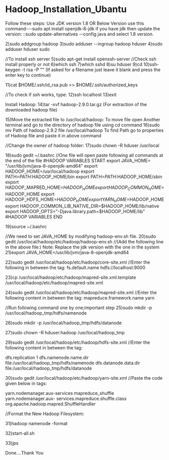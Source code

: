 # Hadoop_Installation_Ubantu

Follow these steps:
Use JDK version 1.8 OR Below Version 
use this command---sudo apt install openjdk-8-jdk
if you have jdk then update the version:
::sudo update-alternatives --config java
and select 1.8 version.

2)sudo addgroup hadoop
3)sudo adduser --ingroup hadoop hduser
4)sudo adduser hduser sudo

//To install ssh server
5)sudo apt-get install openssh-server
//Check ssh install properly or not
6)which ssh 
7)which sshd
8)su hduser
9)cd
10)ssh-keygen -t rsa -P "" (If asked for a filename just leave it blank and press the enter key to continue)

11)cat $HOME/.ssh/id_rsa.pub >> $HOME/.ssh/authorized_keys 	

//To check if ssh works, type: 
12)ssh localhost
13)exit

Install Hadoop:
14)tar -xvf hadoop-2.9.0.tar.gz (For extraction of the downloaded hadoop file)

15)Move the extracted file to /usr/local/hadoop:
To move file open Another terminal and go to the directory of hadoop file using cd command
16)sudo mv Path of hadoop-2.9.2 file /usr/local/hadoop
To find Path go to properties of Hadoop file and paste it in above command

//Change the owner of hadoop folder: 
17)sudo chown -R hduser /usr/local

18)sudo gedit ~/.bashrc
//One file will open paste following all commands at the end of the file
#HADOOP VARIABLES START
export JAVA_HOME= "/usr/lib/jvm/java-8-openjdk-amd64"
export HADOOP_HOME=/usr/local/hadoop
export PATH=$PATH:$HADOOP_HOME/bin
export PATH=$PATH:$HADOOP_HOME/sbin
export HADOOP_MAPRED_HOME=$HADOOP_HOME
export HADOOP_COMMON_HOME=$HADOOP_HOME
export HADOOP_HDFS_HOME=$HADOOP_HOME
export YARN_HOME=$HADOOP_HOME
export HADOOP_COMMON_LIB_NATIVE_DIR=$HADOOP_HOME/lib/native
export HADOOP_OPTS="-Djava.library.path=$HADOOP_HOME/lib"
#HADOOP VARIABLES END

19)source ~/.bashrc

//We need to set JAVA_HOME by modifying hadoop-env.sh file.
20)sudo gedit /usr/local/hadoop/etc/hadoop/hadoop-env.sh 
//(Add the following line in the above file:) Note: Replace the jdk version with the one in the system
21)export JAVA_HOME=/usr/lib/jvm/java-8-openjdk-amd64

22)sudo gedit /usr/local/hadoop/etc/hadoop/core-site.xml
//Enter the following in between the <configuration></configuration> tag:
<property>
<name>fs.default.name</name>
<value>hdfs://localhost:9000</value>
</property>

23)cp /usr/local/hadoop/etc/hadoop/mapred-site.xml.template /usr/local/hadoop/etc/hadoop/mapred-site.xml

24)sudo gedit /usr/local/hadoop/etc/hadoop/mapred-site.xml
//Enter the following content in between the <configuration></configuration> tag:
<property>
<name>mapreduce.framework.name</name>
<value>yarn</value>
</property>

//Run following command one by one;important step
25)sudo mkdir -p /usr/local/hadoop_tmp/hdfs/namenode

26)sudo mkdir -p /usr/local/hadoop_tmp/hdfs/datanode

27)sudo chown -R hduser:hadoop /usr/local/hadoop_tmp

29)sudo gedit /usr/local/hadoop/etc/hadoop/hdfs-site.xml
//Enter the following content in between the <configuration></configuration> tag:

<property>
<name>dfs.replication</name>
<value>1</value>
</property>
<property>
<name>dfs.namenode.name.dir</name>
<value>file:/usr/local/hadoop_tmp/hdfs/namenode</value>
</property>
<property>
<name>dfs.datanode.data.dir</name>
<value>file:/usr/local/hadoop_tmp/hdfs/datanode</value>
</property>

30)sudo gedit /usr/local/hadoop/etc/hadoop/yarn-site.xml
//Paste the code given below in <configuration> tags:

<property>
<name>yarn.nodemanager.aux-services</name>
<value>mapreduce_shuffle</value>
</property>
<property>
<name>yarn.nodemanager.aux-
services.mapreduce.shuffle.class</name>
<value>org.apache.hadoop.mapred.ShuffleHandler</value>
</property>

//Format the New Hadoop Filesystem:

31)hadoop namenode -format

32)start-all.sh
  
33)jps
  
Done....Thank You
